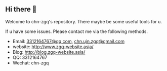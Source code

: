 ## Hi there 👋

Welcome to chn-zgq's repository. There maybe be some useful tools for u.

If u have some issues. Please contact me via the following methods.
-  Email: 3312164767@qq.com, chn.ujn.zgq@gmail.com
-  website: http://www.zgq-website.asia/
-  Blog: http://blog.zgq-website.asia/
-  QQ: 3312164767
-  Wechat: chn-zgq
<!--
**chn-zgq/chn-zgq** is a ✨ _special_ ✨ repository because its `README.md` (this file) appears on your GitHub profile.

Here are some ideas to get you started:

- 🔭 I’m currently working on ...
- 🌱 I’m currently learning ...
- 👯 I’m looking to collaborate on ...
- 🤔 I’m looking for help with ...
- 💬 Ask me about ...
- 📫 How to reach me: ...
- 😄 Pronouns: ...
- ⚡ Fun fact: ...
-->
